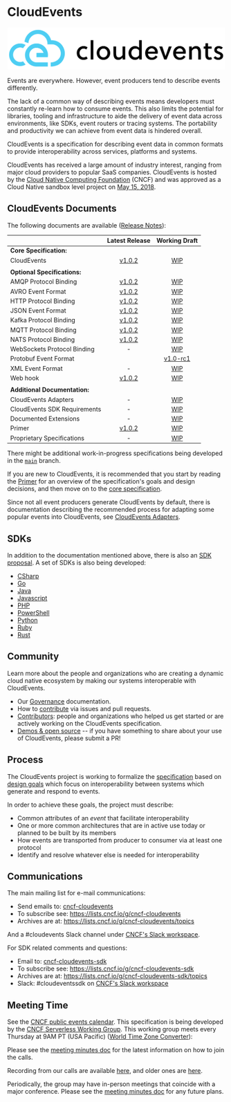 # CloudEvents

<!-- no verify-specs -->

![CloudEvents logo](https://github.com/cncf/artwork/blob/master/projects/cloudevents/horizontal/color/cloudevents-horizontal-color.png)

Events are everywhere. However, event producers tend to describe events
differently.

The lack of a common way of describing events means developers must constantly
re-learn how to consume events. This also limits the potential for libraries,
tooling and infrastructure to aide the delivery of event data across
environments, like SDKs, event routers or tracing systems. The portability and
productivity we can achieve from event data is hindered overall.

CloudEvents is a specification for describing event data in common formats to
provide interoperability across services, platforms and systems.

CloudEvents has received a large amount of industry interest, ranging from major
cloud providers to popular SaaS companies. CloudEvents is hosted by the
[Cloud Native Computing Foundation](https://cncf.io) (CNCF) and was approved as
a Cloud Native sandbox level project on
[May 15, 2018](https://docs.google.com/presentation/d/1KNSv70fyTfSqUerCnccV7eEC_ynhLsm9A_kjnlmU_t0/edit#slide=id.g37acf52904_1_41).

## CloudEvents Documents

The following documents are available ([Release Notes](misc/RELEASE_NOTES.md)):

|                               |                                 Latest Release                                  |                                      Working Draft                                       |
| :---------------------------- | :-----------------------------------------------------------------------------: | :--------------------------------------------------------------------------------------: |
| **Core Specification:**       |
| CloudEvents                   |          [v1.0.2](https://github.com/cloudevents/spec/blob/v1.0.2/cloudevents/spec.md)          |            [WIP](https://github.com/cloudevents/spec/blob/main/cloudevents/spec.md)             |
|                               |
| **Optional Specifications:**  |
| AMQP Protocol Binding         | [v1.0.2](https://github.com/cloudevents/spec/blob/v1.0.2/cloudevents/bindings/amqp-protocol-binding.md)  |    [WIP](https://github.com/cloudevents/spec/blob/main/cloudevents/bindings/amqp-protocol-binding.md)    |
| AVRO Event Format             |      [v1.0.2](https://github.com/cloudevents/spec/blob/v1.0.2/cloudevents/formats/avro-format.md)       |         [WIP](https://github.com/cloudevents/spec/blob/main/cloudevents/formats/avro-format.md)         |
| HTTP Protocol Binding         | [v1.0.2](https://github.com/cloudevents/spec/blob/v1.0.2/cloudevents/bindings/http-protocol-binding.md)  |    [WIP](https://github.com/cloudevents/spec/blob/main/cloudevents/bindings/http-protocol-binding.md)    |
| JSON Event Format             |      [v1.0.2](https://github.com/cloudevents/spec/blob/v1.0.2/cloudevents/formats/json-format.md)       |         [WIP](https://github.com/cloudevents/spec/blob/main/cloudevents/formats/json-format.md)         |
| Kafka Protocol Binding        | [v1.0.2](https://github.com/cloudevents/spec/blob/v1.0.2/cloudevents/bindings/kafka-protocol-binding.md) |   [WIP](https://github.com/cloudevents/spec/blob/main/cloudevents/bindings/kafka-protocol-binding.md)    |
| MQTT Protocol Binding         | [v1.0.2](https://github.com/cloudevents/spec/blob/v1.0.2/cloudevents/bindings/mqtt-protocol-binding.md)  |    [WIP](https://github.com/cloudevents/spec/blob/main/cloudevents/bindings/mqtt-protocol-binding.md)    |
| NATS Protocol Binding         | [v1.0.2](https://github.com/cloudevents/spec/blob/v1.0.2/cloudevents/bindings/nats-protocol-binding.md)  |    [WIP](https://github.com/cloudevents/spec/blob/main/cloudevents/bindings/nats-protocol-binding.md)    |
| WebSockets Protocol Binding   |                                        -                                        | [WIP](https://github.com/cloudevents/spec/blob/main/cloudevents/bindings/websockets-protocol-binding.md) |
| Protobuf Event Format         |                                                                                 | [v1.0-rc1](https://github.com/cloudevents/spec/blob/main/cloudevents/formats/protobuf-format.md)                                  |
| XML Event Format              | - | [WIP](https://github.com/cloudevents/spec/blob/main/cloudevents/working-drafts/xml-format.md) |
| Web hook                      |      [v1.0.2](https://github.com/cloudevents/spec/blob/v1.0.2/cloudevents/http-webhook.md)      |        [WIP](https://github.com/cloudevents/spec/blob/main/cloudevents/http-webhook.md)         |
|                               |
| **Additional Documentation:** |
| CloudEvents Adapters          |                                        -                                        |          [WIP](https://github.com/cloudevents/spec/blob/main/cloudevents/adapters.md)           |
| CloudEvents SDK Requirements  |                                        -                                        |             [WIP](https://github.com/cloudevents/spec/blob/main/cloudevents/SDK.md)             |
| Documented Extensions         |                                        -                                        |    [WIP](https://github.com/cloudevents/spec/blob/main/cloudevents/documented-extensions.md)    |
| Primer                        |         [v1.0.2](https://github.com/cloudevents/spec/blob/v1.0.2/cloudevents/primer.md)         |           [WIP](https://github.com/cloudevents/spec/blob/main/cloudevents/primer.md)            |
| Proprietary Specifications    |                                        -                                        |      [WIP](https://github.com/cloudevents/spec/blob/main/cloudevents/proprietary-specs.md)      |

There might be additional work-in-progress specifications being developed
in the [`main`](https://github.com/cloudevents/spec/tree/main) branch.

If you are new to CloudEvents, it is recommended that you start by reading the
[Primer](cloudevents/primer.md) for an overview of the specification's goals
and design decisions, and then move on to the
[core specification](cloudevents/spec.md).

Since not all event producers generate CloudEvents by default, there is
documentation describing the recommended process for adapting some popular
events into CloudEvents, see
[CloudEvents Adapters](https://github.com/cloudevents/spec/blob/main/cloudevents/adapters.md).

## SDKs

In addition to the documentation mentioned above, there is also an
[SDK proposal](cloudevents/SDK.md). A set of SDKs is also being developed:

- [CSharp](https://github.com/cloudevents/sdk-csharp)
- [Go](https://github.com/cloudevents/sdk-go)
- [Java](https://github.com/cloudevents/sdk-java)
- [Javascript](https://github.com/cloudevents/sdk-javascript)
- [PHP](https://github.com/cloudevents/sdk-php)
- [PowerShell](https://github.com/cloudevents/sdk-powershell)
- [Python](https://github.com/cloudevents/sdk-python)
- [Ruby](https://github.com/cloudevents/sdk-ruby)
- [Rust](https://github.com/cloudevents/sdk-rust)

## Community

Learn more about the people and organizations who are creating a dynamic cloud
native ecosystem by making our systems interoperable with CloudEvents.

- Our [Governance](community/GOVERNANCE.md) documentation.
- How to [contribute](community/CONTRIBUTING.md) via issues and pull requests.
- [Contributors](community/contributors.md): people and organizations who helped
  us get started or are actively working on the CloudEvents specification.
- [Demos & open source](community/README.md) -- if you have something to share
  about your use of CloudEvents, please submit a PR!

## Process

The CloudEvents project is working to formalize the
[specification](cloudevents/spec.md) based on
[design goals](cloudevents/primer.md#design-goals) which focus on
interoperability between systems which generate and respond to events.

In order to achieve these goals, the project must describe:

- Common attributes of an _event_ that facilitate interoperability
- One or more common architectures that are in active use today or planned to be
  built by its members
- How events are transported from producer to consumer via at least one protocol
- Identify and resolve whatever else is needed for interoperability

## Communications

The main mailing list for e-mail communications:

- Send emails to: [cncf-cloudevents](mailto:cncf-cloudevents@lists.cncf.io)
- To subscribe see: https://lists.cncf.io/g/cncf-cloudevents
- Archives are at: https://lists.cncf.io/g/cncf-cloudevents/topics

And a #cloudevents Slack channel under
[CNCF's Slack workspace](http://slack.cncf.io/).

For SDK related comments and questions:

- Email to: [cncf-cloudevents-sdk](mailto:cncf-cloudevents-sdk@lists.cncf.io)
- To subscribe see: https://lists.cncf.io/g/cncf-cloudevents-sdk
- Archives are at: https://lists.cncf.io/g/cncf-cloudevents-sdk/topics
- Slack: #cloudeventssdk on [CNCF's Slack workspace](http://slack.cncf.io/)

## Meeting Time

See the [CNCF public events calendar](https://www.cncf.io/community/calendar/).
This specification is being developed by the
[CNCF Serverless Working Group](https://github.com/cncf/wg-serverless). This
working group meets every Thursday at 9AM PT (USA Pacific)
([World Time Zone Converter](http://www.thetimezoneconverter.com/?t=9:00%20am&tz=San%20Francisco&)):

Please see the
[meeting minutes doc](https://docs.google.com/document/d/1OVF68rpuPK5shIHILK9JOqlZBbfe91RNzQ7u_P7YCDE/edit#)
for the latest information on how to join the calls.

Recording from our calls are available
[here](https://www.youtube.com/channel/UC70hQml92GsoNgnB-CKNEXg/videos), and
older ones are
[here](https://www.youtube.com/playlist?list=PLj6h78yzYM2Ph7YoBIgsZNW_RGJvNlFOt).

Periodically, the group may have in-person meetings that coincide with a major
conference. Please see the
[meeting minutes doc](https://docs.google.com/document/d/1OVF68rpuPK5shIHILK9JOqlZBbfe91RNzQ7u_P7YCDE/edit#)
for any future plans.
